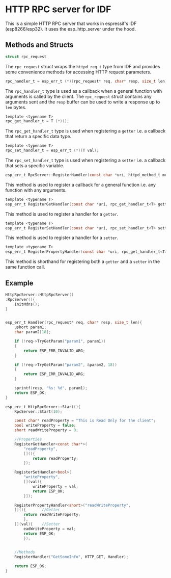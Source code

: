 # HTTP RPC server for IDF
This is a simple HTTP RPC server that works in espressif's IDF (esp8266/esp32). It uses the esp_http_server under the hood.

## Methods and Structs
```c
struct rpc_request
```
The `rpc_request` struct wraps the `httpd_req_t` type from IDF and provides some convenience methods for accessing HTTP request parameters.

```c
rpc_handler_t = esp_err_t (*)(rpc_request* req, char* resp, size_t len);
```

The `rpc_handler_t` type is used as a callback when a general function with arguments is called by the client. The `rpc_request` struct contains any arguments sent and the `resp` buffer can be used to write a response up to `len` bytes.

```c
template <typename T>
rpc_get_handler_t = T (*)();
```
The `rpc_get_handler_t` type is used when registering a `getter` i.e. a callback that return a specific data type.

```c
template <typename T>
rpc_set_handler_t = esp_err_t (*)(T val);
```
The `rpc_set_handler_t` type is used when registering a `setter` i.e. a callback that sets a specific variable.

```c
esp_err_t RpcServer::RegisterHandler(const char *uri, httpd_method_t method, rpc_handler_t handler)
```
This method is used to register a callback for a general function i.e. any function with any arguments.
```c
template <typename T>
esp_err_t RegisterGetHandler(const char *uri, rpc_get_handler_t<T> getter)
```
This method is used to register a handler for a `getter`.
```c
template <typename T>
esp_err_t RegisterSetHandler(const char *uri, rpc_set_handler_t<T> setter)
```
This method is used to register a handler for a `setter`.
```c
template <typename T>
esp_err_t RegisterPropertyHandler(const char *uri, rpc_get_handler_t<T> getter, rpc_set_handler_t<T> setter)
```
This method is shorthand for registering both a `getter` and a `setter` in the same function call.

## Example
```c
HttpRpcServer::HttpRpcServer()
:RpcServer(){
    InitMdns();
}


esp_err_t Handler(rpc_request* req, char* resp, size_t len){
    ushort param1;
    char param2[18];

    if (!req->TryGetParam("param1", param1))
    {
        return ESP_ERR_INVALID_ARG;
    }

    if (!req->TryGetParam("param2", &param2, 18))
    {
        return ESP_ERR_INVALID_ARG;
    }

    sprintf(resp, "%s: %d", param1);
    return ESP_OK;
}

esp_err_t HttpRpcServer::Start(){
    RpcServer::Start(10);

    const char* readProperty = "This is Read Only for the client";
    bool writeProperty = false;
    short readWriteProperty = 0;

    //Properties
    RegisterGetHandler<const char*>(
        "readProperty", 
        [](){ 
            return readProperty; 
        });

    RegisterSetHandler<bool>(
        "writeProperty", 
        [](val){
            writeProperty = val;
            return ESP_OK;
        }]);

    RegisterPropertyHandler<short>("readWriteProperty", 
    [](){       //Getter
        return readWriteProperty; 
        }, 
    [](val){    //Setter
        eadWriteProperty = val;
        return ESP_OK;
        });

    
    //Methods
    RegisterHandler("GetSomeInfo", HTTP_GET, Handler);

    return ESP_OK;
}
```